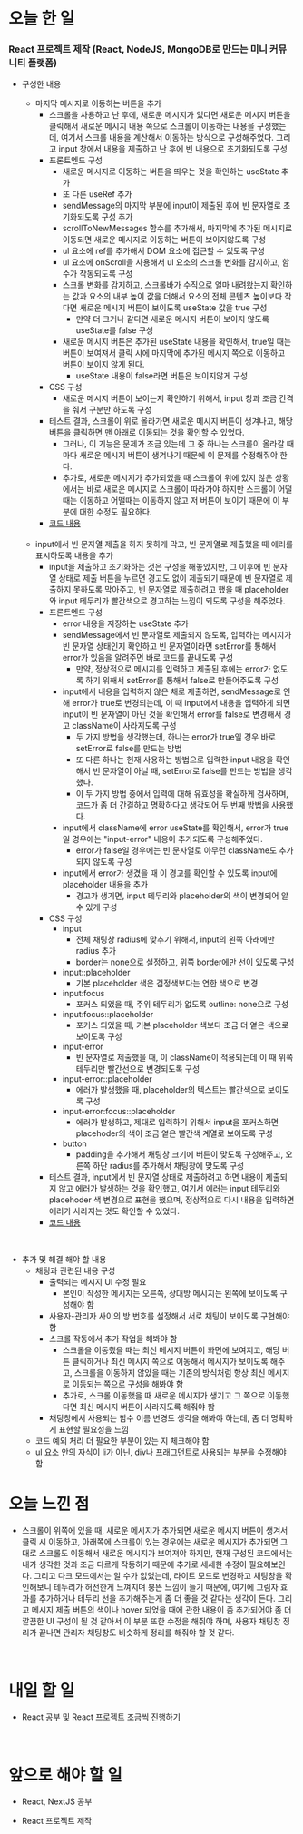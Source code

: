 # 오늘 한 일

### React 프로젝트 제작 (React, NodeJS, MongoDB로 만드는 미니 커뮤니티 플랫폼)

- 구성한 내용

  - 마지막 메시지로 이동하는 버튼을 추가
    - 스크롤을 사용하고 난 후에, 새로운 메시지가 있다면 새로운 메시지 버튼을 클릭해서 새로운 메시지 내용 쪽으로 스크롤이 이동하는 내용을 구성했는데, 여기서 스크롤 내용을 계산해서 이동하는 방식으로 구성해주었다. 그리고 input 창에서 내용을 제출하고 난 후에 빈 내용으로 초기화되도록 구성
    - 프론트엔드 구성
      - 새로운 메시지로 이동하는 버튼을 띄우는 것을 확인하는 useState 추가
      - 또 다른 useRef 추가
      - sendMessage의 마지막 부분에 input이 제출된 후에 빈 문자열로 초기화되도록 구성 추가
      - scrollToNewMessages 함수를 추가해서, 마지막에 추가된 메시지로 이동되면 새로운 메시지로 이동하는 버튼이 보이지않도록 구성
      - ul 요소에 ref를 추가해서 DOM 요소에 접근할 수 있도록 구성
      - ul 요소에 onScroll을 사용해서 ul 요소의 스크롤 변화를 감지하고, 함수가 작동되도록 구성
      - 스크롤 변화를 감지하고, 스크롤바가 수직으로 얼마 내려왔는지 확인하는 값과 요소의 내부 높이 값을 더해서 요소의 전체 콘텐츠 높이보다 작다면 새로운 메시지 버튼이 보이도록 useState 값을 true 구성
        - 만약 더 크거나 같다면 새로운 메시지 버튼이 보이지 않도록 useState를 false 구성
      - 새로운 메시지 버튼은 추가된 useState 내용을 확인해서, true일 때는 버튼이 보여져서 클릭 시에 마지막에 추가된 메시지 쪽으로 이동하고 버튼이 보이지 않게 된다.
        - useState 내용이 false라면 버튼은 보이지않게 구성
    - CSS 구성
      - 새로운 메시지 버튼이 보이는지 확인하기 위해서, input 창과 조금 간격을 줘서 구분만 하도록 구성
    - 테스트 결과, 스크롤이 위로 올라가면 새로운 메시지 버튼이 생겨나고, 해당 버튼을 클릭하면 맨 아래로 이동되는 것을 확인할 수 있었다.
      - 그러나, 이 기능은 문제가 조금 있는데 그 중 하나는 스크롤이 올라갈 때마다 새로운 메시지 버튼이 생겨나기 때문에 이 문제를 수정해줘야 한다.
      - 추가로, 새로운 메시지가 추가되었을 때 스크롤이 위에 있지 않은 상황에서는 바로 새로운 메시지로 스크롤이 따라가야 하지만 스크롤이 어떨때는 이동하고 어떨때는 이동하지 않고 저 버튼이 보이기 때문에 이 부분에 대한 수정도 필요하다.
    - [코드 내용](https://github.com/jeongsangtae/mini-community-platform/commit/626bfb116fca1999acd5e0f033257f71ea455e9c)

  <br />

  - input에서 빈 문자열 제출을 하지 못하게 막고, 빈 문자열로 제출했을 때 에러를 표시하도록 내용을 추가
    - input을 제출하고 초기화하는 것은 구성을 해놓았지만, 그 이후에 빈 문자열 상태로 제출 버튼을 누르면 경고도 없이 제출되기 때문에 빈 문자열로 제출하지 못하도록 막아주고, 빈 문자열로 제출하려고 했을 때 placeholder와 input 테두리가 빨간색으로 경고하는 느낌이 되도록 구성을 해주었다.
    - 프론트엔드 구성
      - error 내용을 저장하는 useState 추가
      - sendMessage에서 빈 문자열로 제출되지 않도록, 입력하는 메시지가 빈 문자열 상태인지 확인하고 빈 문자열이라면 setError를 통해서 error가 있음을 알려주면 바로 코드를 끝내도록 구성
        - 만약, 정상적으로 메시지를 입력하고 제출된 후에는 error가 없도록 하기 위해서 setError를 통해서 false로 만들어주도록 구성
      - input에서 내용을 입력하지 않은 채로 제출하면, sendMessage로 인해 error가 true로 변경되는데, 이 때 input에서 내용을 입력하게 되면 input이 빈 문자열이 아닌 것을 확인해서 error를 false로 변경해서 경고 className이 사라지도록 구성
        - 두 가지 방법을 생각했는데, 하나는 error가 true일 경우 바로 setError로 false를 만드는 방법
        - 또 다른 하나는 현재 사용하는 방법으로 입력한 input 내용을 확인해서 빈 문자열이 아닐 때, setError로 false를 만드는 방법을 생각했다.
        - 이 두 가지 방법 중에서 입력에 대해 유효성을 확실하게 검사하며, 코드가 좀 더 간결하고 명확하다고 생각되어 두 번째 방법을 사용했다.
      - input에서 className에 error useState를 확인해서, error가 true일 경우에는 "input-error" 내용이 추가되도록 구성해주었다.
        - error가 false일 경우에는 빈 문자열로 아무런 className도 추가되지 않도록 구성
      - input에서 error가 생겼을 때 이 경고를 확인할 수 있도록 input에 placeholder 내용을 추가
        - 경고가 생기면, input 테두리와 placeholder의 색이 변경되어 알 수 있게 구성
    - CSS 구성
      - input
        - 전체 채팅창 radius에 맞추기 위해서, input의 왼쪽 아래에만 radius 추가
        - border는 none으로 설정하고, 위쪽 border에만 선이 있도록 구성
      - input::placeholder
        - 기본 placeholder 색은 검정색보다는 연한 색으로 변경
      - input:focus
        - 포커스 되었을 때, 주위 테두리가 없도록 outline: none으로 구성
      - input:focus::placeholder
        - 포커스 되었을 때, 기본 placeholder 색보다 조금 더 옅은 색으로 보이도록 구성
      - input-error
        - 빈 문자열로 제출했을 때, 이 className이 적용되는데 이 때 위쪽 테두리만 빨간선으로 변경되도록 구성
      - input-error::placeholder
        - 에러가 발생했을 때, placeholder의 텍스트는 빨간색으로 보이도록 구성
      - input-error:focus::placeholder
        - 에러가 발생하고, 제대로 입력하기 위해서 input을 포커스하면 placehoder의 색이 조금 옅은 빨간색 계열로 보이도록 구성
      - button
        - padding을 추가해서 채팅창 크기에 버튼이 맞도록 구성해주고, 오른쪽 하단 radius를 추가해서 채팅창에 맞도록 구성
    - 테스트 결과, input에서 빈 문자열 상태로 제출하려고 하면 내용이 제출되지 않고 에러가 발생하는 것을 확인했고, 여기서 에러는 input 테두리와 placehoder 색 변경으로 표현을 했으며, 정상적으로 다시 내용을 입력하면 에러가 사라지는 것도 확인할 수 있었다.
    - [코드 내용](https://github.com/jeongsangtae/mini-community-platform/commit/3f1096ed6c3db58d8b4a45e8dc9efd9d9d936cf6)

<br />

- 추가 및 해결 해야 할 내용
  - 채팅과 관련된 내용 구성
    - 출력되는 메시지 UI 수정 필요
      - 본인이 작성한 메시지는 오른쪽, 상대방 메시지는 왼쪽에 보이도록 구성해야 함
    - 사용자-관리자 사이의 방 번호를 설정해서 서로 채팅이 보이도록 구현해야 함
    - 스크롤 작동에서 추가 작업을 해봐야 함
      - 스크롤을 이동했을 때는 최신 메시지 버튼이 화면에 보여지고, 해당 버튼 클릭하거나 최신 메시지 쪽으로 이동해서 메시지가 보이도록 해주고, 스크롤을 이동하지 않았을 때는 기존의 방식처럼 항상 최신 메시지로 이동되는 쪽으로 구성을 해봐야 함
      - 추가로, 스크롤 이동했을 때 새로운 메시지가 생기고 그 쪽으로 이동했다면 최신 메시지 버튼이 사라지도록 해줘야 함
    - 채팅창에서 사용되는 함수 이름 변경도 생각을 해봐야 하는데, 좀 더 명확하게 표현할 필요성을 느낌
  - 코드 예외 처리 더 필요한 부분이 있는 지 체크해야 함
  - ul 요소 안의 자식이 li가 아닌, div나 프래그먼트로 사용되는 부분을 수정해야 함

# 오늘 느낀 점

- 스크롤이 위쪽에 있을 때, 새로운 메시지가 추가되면 새로운 메시지 버튼이 생겨서 클릭 시 이동하고, 아래쪽에 스크롤이 있는 경우에는 새로운 메시지가 추가되면 그대로 스크롤도 이동해서 새로운 메시지가 보여져야 하지만, 현재 구성된 코드에서는 내가 생각한 것과 조금 다르게 작동하기 때문에 추가로 세세한 수정이 필요해보인다. 그리고 다크 모드에서는 알 수가 없었는데, 라이트 모드로 변경하고 채팅창을 확인해보니 테두리가 허전한게 느껴지며 붕뜬 느낌이 들기 때문에, 여기에 그림자 효과를 추가하거나 테두리 선을 추가해주는게 좀 더 좋을 것 같다는 생각이 든다. 그리고 메시지 제출 버튼의 색이나 hover 되었을 때에 관한 내용이 좀 추가되어야 좀 더 깔끔한 UI 구성이 될 것 같아서 이 부분 또한 수정을 해줘야 하며, 사용자 채팅창 정리가 끝나면 관리자 채팅창도 비슷하게 정리를 해줘야 할 것 같다.

<br />

# 내일 할 일

- React 공부 및 React 프로젝트 조금씩 진행하기

<br />

# 앞으로 해야 할 일

- React, NextJS 공부

- React 프로젝트 제작
